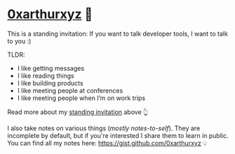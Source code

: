 # [0xarthurxyz](https://github.com/0xarthurxyz) 👋 

This is a standing invitation: If you want to talk developer tools, I want to talk to you :)

TLDR:
- I like getting messages
- I like reading things
- I like building products
- I like meeting people at conferences
- I like meeting people when I’m on work trips

Read more about my [standing invitation](https://gist.github.com/0xarthurxyz/6f8c4469131f7b405925b765d0b21b9c) above 👆


I also take notes on various things (_mostly notes-to-self_). They are incomplete by default, but if you're interested I share them to learn in public. You can find all my notes here: https://gist.github.com/0xarthurxyz 💡

<!-- [![My github stats](https://github-readme-stats.vercel.app/api?username=0xarthurxyz&show_icons=true&theme=tokyonight)](https://github.com/0xarthurxyz/github-readme-stats) -->
